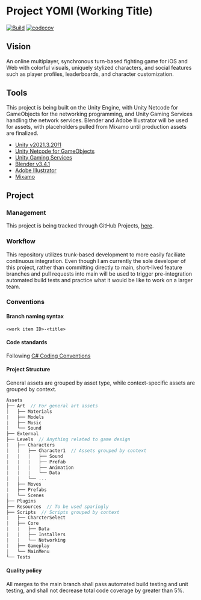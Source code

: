 # Project YOMI (Working Title)

[![Build](https://github.com/cboveda/ProjectYOMI/actions/workflows/main.yml/badge.svg)](https://github.com/cboveda/ProjectYOMI/actions/workflows/main.yml) [![codecov](https://codecov.io/gh/cboveda/ProjectYOMI/branch/main/graph/badge.svg?token=NAMSFMFB5I)](https://codecov.io/gh/cboveda/ProjectYOMI)

## Vision

An online multiplayer, synchronous turn-based fighting game for iOS and Web with colorful visuals, uniquely stylized characters, and social features such as player profiles, leaderboards, and character customization.

## Tools

This project is being built on the Unity Engine, with Unity Netcode for GameObjects for the networking programming, and Unity Gaming Services handling the network services. Blender and Adobe Illustrator will be used for assets, with placeholders pulled from Mixamo until production assets are finalized.

- [Unity v2021.3.20f1](https://unity.com/)
- [Unity Netcode for GameObjects](https://docs-multiplayer.unity3d.com/netcode/current/about/index.html)
- [Unity Gaming Services](https://unity.com/solutions/gaming-services)
- [Blender v3.4.1](https://www.blender.org/download/)
- [Adobe Illustrator](https://www.adobe.com/creativecloud/products/illustrator.html)
- [Mixamo](https://www.mixamo.com/)

## Project

### Management

This project is being tracked through GitHub Projects, [here](https://github.com/users/cboveda/projects/3/views/1).

### Workflow

This repository utilizes trunk-based development to more easily faciliate continuous integration. Even though I am currently the sole developer of this project, rather than committing directly to main, short-lived feature branches and pull requests into main will be used to trigger pre-integration automated build tests and practice what it would be like to work on a larger team.

### Conventions

#### Branch naming syntax

`<work item ID>-<title>`

#### Code standards 

Following [C# Coding Conventions](https://learn.microsoft.com/en-us/dotnet/csharp/fundamentals/coding-style/coding-conventions)

#### Project Structure

General assets are grouped by asset type, while context-specific assets are grouped by context.

```C#
Assets
├── Art  // For general art assets
|   ├── Materials
|   ├── Models
|   ├── Music
|   └── Sound
├── External
├── Levels  // Anything related to game design
|   ├── Characters
|   |   ├── Character1  // Assets grouped by context
|   |   |   ├── Sound
|   |   |   ├── Prefab
|   |   |   ├── Animation
|   |   |   └── Data
|   |   └── ...
|   ├── Moves
|   ├── Prefabs
|   └── Scenes
├── Plugins
├── Resources  // To be used sparingly
├── Scripts  // Scripts grouped by context
|   ├── CharcterSelect
|   ├── Core
|   |   ├── Data
|   |   ├── Installers
|   |   └── Networking
|   ├── Gameplay
|   └── MainMenu
└── Tests
```

#### Quality policy

All merges to the main branch shall pass automated build testing and unit testing, and shall not decrease total code coverage by greater than 5%.
